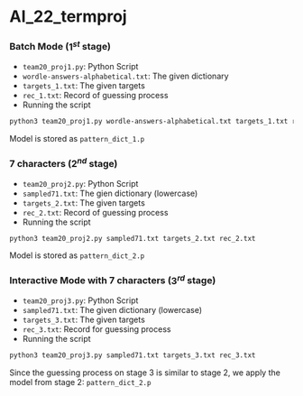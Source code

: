 # AI_22_termproj
### Batch Mode ($1^{st}$ stage)
- `team20_proj1.py`: Python Script
- `wordle-answers-alphabetical.txt`: The given dictionary
- `targets_1.txt`: The given targets
- `rec_1.txt`: Record of guessing process
- Running the script
```BASH
python3 team20_proj1.py wordle-answers-alphabetical.txt targets_1.txt rec_1.txt
```
Model is stored as `pattern_dict_1.p`

### 7 characters ($2^{nd}$ stage)
- `team20_proj2.py`: Python Script
- `sampled71.txt`: The gien dictionary (lowercase)
- `targets_2.txt`: The given targets
- `rec_2.txt`: Record of guessing process
- Running the script
```BASH
python3 team20_proj2.py sampled71.txt targets_2.txt rec_2.txt
```
Model is stored as `pattern_dict_2.p`

### Interactive Mode with 7 characters ($3^{rd}$ stage)
- `team20_proj3.py`: Python Script
- `sampled71.txt`: The given dictionary (lowercase)
- `targets_3.txt`: The given targets
- `rec_3.txt`: Record for guessing process
- Running the script
```BASH
python3 team20_proj3.py sampled71.txt targets_3.txt rec_3.txt
```
Since the guessing process on stage 3 is similar to stage 2, we apply the model from stage 2: `pattern_dict_2.p`
